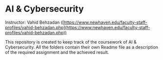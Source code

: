 # AI & Cybersecurity
Instructor: Vahid Behzadan ([https://www.newhaven.edu/faculty-staff-profiles/vahid-behzadan.php](https://www.newhaven.edu/faculty-staff-profiles/vahid-behzadan.php))

This repository is created to keep track of the coursework of AI & Cybersecurity. All the folders contain their own Readme file as a description of the required assignment and the achieved result.
